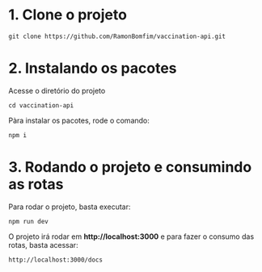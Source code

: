 # 1. Clone o projeto

```shell
git clone https://github.com/RamonBomfim/vaccination-api.git
```

# 2. Instalando os pacotes

Acesse o diretório do projeto

```shell
cd vaccination-api
```

Pàra instalar os pacotes, rode o comando:

```shell
npm i
```

# 3. Rodando o projeto e consumindo as rotas

Para rodar o projeto, basta executar:

```shell
npm run dev
```

O projeto irá rodar em **http://localhost:3000** e para fazer o consumo das rotas, basta acessar:

```shell
http://localhost:3000/docs
```
